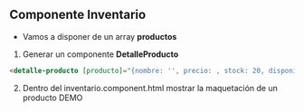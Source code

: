 ## Componente Inventario

- Vamos a disponer de un array **productos**

1. Generar un componente **DetalleProducto**

```html
<detalle-producto [producto]="{nombre: '', precio: , stock: 20, disponible: true, imagen: ''}"></detalle-producto>
```

2. Dentro del inventario.component.html mostrar la maquetación de un producto DEMO
